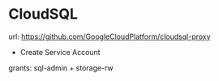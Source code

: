 # CloudSQL

url: https://github.com/GoogleCloudPlatform/cloudsql-proxy

* Create Service Account

grants: sql-admin + storage-rw

